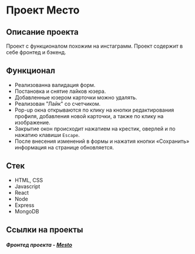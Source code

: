 # Проект Место

## Описание проекта
Проект с функционалом похожим на инстаграмм.
Проект содержит в себе фронтед и бэкенд.

## Функционал

- Реализованна валидация форм.
- Постановка и снятие лайков юзера.
- Добавленные юзером карточки можно удалять.
- Реализован "Лайк" со счетчиком.
- Pop-up окна открываются по клику на кнопки редактирования профиля, добавления новой карточки, а также по клику на изображение.
- Закрытие окон происходит нажатием на крестик, оверлей и по нажатию клавиши `Escape`.
- После внесения изменений в формы и нажатия кнопки «Сохранить» информация на странице обновляется.

## Стек

- HTML, CSS
- Javascript
- React
- Node
- Express
- MongoDB

## Ссылки на проекты

##### Фронтед проекта - [Mesto](https://glebzhmesto.nomoredomains.work/)

